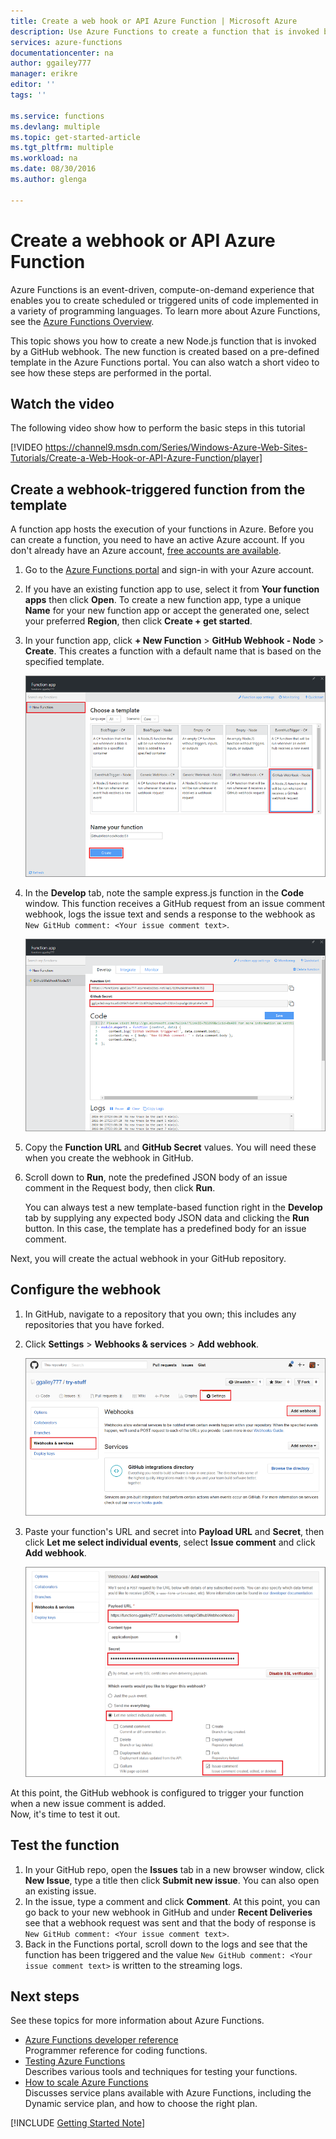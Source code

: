 ```yaml
---
title: Create a web hook or API Azure Function | Microsoft Azure
description: Use Azure Functions to create a function that is invoked by a WebHook or API call.
services: azure-functions
documentationcenter: na
author: ggailey777
manager: erikre
editor: ''
tags: ''

ms.service: functions
ms.devlang: multiple
ms.topic: get-started-article
ms.tgt_pltfrm: multiple
ms.workload: na
ms.date: 08/30/2016
ms.author: glenga

---
```

# Create a webhook or API Azure Function
Azure Functions is an event-driven, compute-on-demand experience that enables you to create scheduled or triggered units of code implemented in a variety of programming languages. To learn more about Azure Functions, see the [Azure Functions Overview](functions-overview.md).

This topic shows you how to create a new Node.js function that is invoked by a GitHub webhook. The new function is created based on a pre-defined template in the Azure Functions portal. You can also watch a short video to see how these steps are performed in the portal.

## Watch the video
The following video show how to perform the basic steps in this tutorial 

[!VIDEO https://channel9.msdn.com/Series/Windows-Azure-Web-Sites-Tutorials/Create-a-Web-Hook-or-API-Azure-Function/player]


## Create a webhook-triggered function from the template
A function app hosts the execution of your functions in Azure. Before you can create a function, you need to have an active Azure account. If you don't already have an Azure account, [free accounts are available](https://azure.microsoft.com/free/). 

1. Go to the [Azure Functions portal](https://functions.azure.com/signin) and sign-in with your Azure account.
2. If you have an existing function app to use, select it from **Your function apps** then click **Open**. To create a new function app, type a unique **Name** for your new function app or accept the generated one, select your preferred **Region**, then click **Create + get started**. 
3. In your function app, click **+ New Function** > **GitHub Webhook - Node** > **Create**. This creates a function with a default name that is based on the specified template. 
   
    ![Create new GitHub webhook function](./media/functions-create-a-web-hook-or-api-function/functions-create-new-github-webhook.png) 
4. In the **Develop** tab, note the sample express.js function in the **Code** window. This function receives a GitHub request from an issue comment webhook, logs the issue text and sends a response to the webhook as `New GitHub comment: <Your issue comment text>`.

    ![Create new GitHub webhook function](./media/functions-create-a-web-hook-or-api-function/functions-new-webhook-in-portal.png) 

1. Copy the **Function URL** and **GitHub Secret** values. You will need these when you create the webhook in GitHub. 
2. Scroll down to **Run**, note the predefined JSON body of an issue comment in the Request body, then click **Run**. 
   
    You can always test a new template-based function right in the **Develop** tab by supplying any expected body JSON data and clicking the **Run** button. In this case, the template has a predefined body for an issue comment. 

Next, you will create the actual webhook in your GitHub repository.

## Configure the webhook
1. In GitHub, navigate to a repository that you own; this includes any repositories that you have forked.
2. Click **Settings** > **Webhooks & services** > **Add webhook**.
   
    ![Create new GitHub webhook function](./media/functions-create-a-web-hook-or-api-function/functions-create-new-github-webhook-2.png)   
3. Paste your function's URL and secret into **Payload URL** and **Secret**, then click **Let me select individual events**, select **Issue comment** and click **Add webhook**.
   
    ![Create new GitHub webhook function](./media/functions-create-a-web-hook-or-api-function/functions-create-new-github-webhook-3.png) 

At this point, the GitHub webhook is configured to trigger your function when a new issue comment is added.  
Now, it's time to test it out.

## Test the function
1. In your GitHub repo, open the **Issues** tab in a new browser window, click **New Issue**, type a title then click **Submit new issue**. You can also open an existing issue.
2. In the issue, type a comment and click **Comment**. At this point, you can go back to your new webhook in GitHub and under **Recent Deliveries** see that a webhook request was sent and that the body of response is `New GitHub comment: <Your issue comment text>`.
3. Back in the Functions portal, scroll down to the logs and see that the function has been triggered and the value `New GitHub comment: <Your issue comment text>` is written to the streaming logs.

## Next steps
See these topics for more information about Azure Functions.

* [Azure Functions developer reference](functions-reference.md)  
  Programmer reference for coding functions.
* [Testing Azure Functions](functions-test-a-function.md)  
  Describes various tools and techniques for testing your functions.
* [How to scale Azure Functions](functions-scale.md)  
  Discusses service plans available with Azure Functions, including the Dynamic service plan, and how to choose the right plan.  

[!INCLUDE [Getting Started Note](../../includes/functions-get-help.md)]

